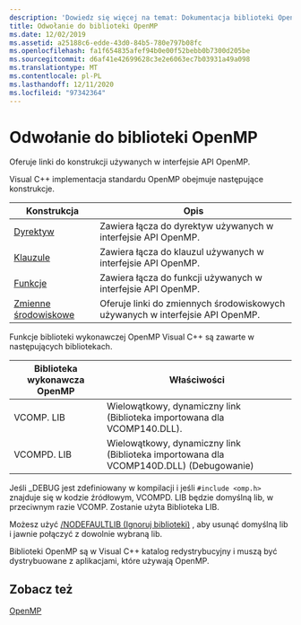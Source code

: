 ```yaml
---
description: 'Dowiedz się więcej na temat: Dokumentacja biblioteki OpenMP'
title: Odwołanie do biblioteki OpenMP
ms.date: 12/02/2019
ms.assetid: a25188c6-edde-43d0-84b5-780e797b08fc
ms.openlocfilehash: fa1f654835afef94b0e00f52bebb0b7300d205be
ms.sourcegitcommit: d6af41e42699628c3e2e6063ec7b03931a49a098
ms.translationtype: MT
ms.contentlocale: pl-PL
ms.lasthandoff: 12/11/2020
ms.locfileid: "97342364"
---
```

# <a name="openmp-library-reference"></a>Odwołanie do biblioteki OpenMP

Oferuje linki do konstrukcji używanych w interfejsie API OpenMP.

Visual C++ implementacja standardu OpenMP obejmuje następujące konstrukcje.

|Konstrukcja|Opis|
|---------------|-----------------|
|[Dyrektyw](openmp-directives.md)|Zawiera łącza do dyrektyw używanych w interfejsie API OpenMP.|
|[Klauzule](openmp-clauses.md)|Zawiera łącza do klauzul używanych w interfejsie API OpenMP.|
|[Funkcje](openmp-functions.md)|Zawiera łącza do funkcji używanych w interfejsie API OpenMP.|
|[Zmienne środowiskowe](openmp-environment-variables.md)|Oferuje linki do zmiennych środowiskowych używanych w interfejsie API OpenMP.|

Funkcje biblioteki wykonawczej OpenMP Visual C++ są zawarte w następujących bibliotekach.

|Biblioteka wykonawcza OpenMP|Właściwości|
|------------------------------|---------------------|
|VCOMP. LIB|Wielowątkowy, dynamiczny link (Biblioteka importowana dla VCOMP140.DLL).|
|VCOMPD. LIB|Wielowątkowy, dynamiczny link (Biblioteka importowana dla VCOMP140D.DLL) (Debugowanie)|

Jeśli _DEBUG jest zdefiniowany w kompilacji i jeśli `#include <omp.h>` znajduje się w kodzie źródłowym, VCOMPD. LIB będzie domyślną lib, w przeciwnym razie VCOMP. Zostanie użyta Biblioteka LIB.

Możesz użyć [/NODEFAULTLIB (Ignoruj biblioteki)](../../../build/reference/nodefaultlib-ignore-libraries.md) , aby usunąć domyślną lib i jawnie połączyć z dowolnie wybraną lib.

Biblioteki OpenMP są w Visual C++ katalog redystrybucyjny i muszą być dystrybuowane z aplikacjami, które używają OpenMP.

## <a name="see-also"></a>Zobacz też

[OpenMP](../../../parallel/openmp/openmp-in-visual-cpp.md)
